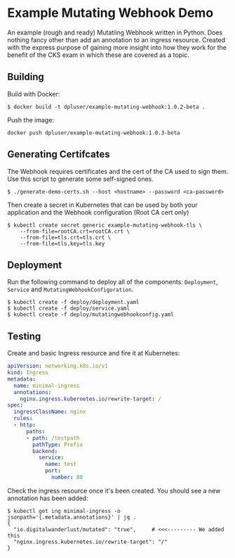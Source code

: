 # Example Mutating Webhook Demo

An example (rough and ready) Mutatiing Webhook written in Python. Does nothing fancy other than add an annotation to an ingress resource. Created with the express purpose of gaining more insight into how they work for the benefit of the CKS exam in which these are covered as a topic.

## Building

Build with Docker:

```shell
$ docker build -t dpluser/example-mutating-webhook:1.0.2-beta .
```

Push the image:

```shell
docker push dpluser/example-mutating-webhook:1.0.3-beta 
```

## Generating Certifcates

The Webhook requires certificates and the cert of the CA used to sign them. Use this script to generate some self-signed ones.

```
$ ./generate-demo-certs.sh --host <hostname> --password <ca-password>
```

Then create a secret in Kubernetes that can be used by both your application and the Webhook configuration (Root CA cert only)

```shell
$ kubectl create secret generic example-mutating-webhook-tls \
    --from-file=rootCA.crt=rootCA.crt \
    --from-file=tls.crt=tls.crt \
    --from-file=tls.key=tls.key
```

## Deployment

Run the following command to deploy all of the components: `Deployment`, `Service` and `MutatingWebhookConfiguration`. 

```shell
$ kubectl create -f deploy/deployment.yaml
$ kubectl create -f deploy/service.yaml
$ kubectl create -f deploy/mutatingwebhookconfig.yaml
```

## Testing

Create and basic Ingress resource and fire it at Kubernetes:

```yaml
apiVersion: networking.k8s.io/v1
kind: Ingress
metadata:
  name: minimal-ingress
  annotations:
    nginx.ingress.kubernetes.io/rewrite-target: /
spec:
  ingressClassName: nginx
  rules:
  - http:
      paths:
      - path: /testpath
        pathType: Prefix
        backend:
          service:
            name: test
            port:
              number: 80
```

Check the ingress resource once it's been created. You should see a new annotation has been added:

```shell
$ kubectl get ing minimal-ingress -o jsonpath='{.metadata.annotations}' | jq .
{
  "io.digitalwanderlust/mutated": "true",     # <<<--------- We added this
  "nginx.ingress.kubernetes.io/rewrite-target": "/"
}

```
